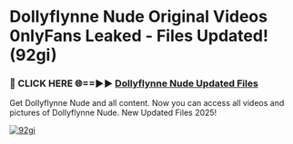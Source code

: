 # Dollyflynne Nude Original Videos 0nlyFans Leaked - Files Updated! (92gi)

<h3>🔴 CLICK HERE 🌐==►► <a href="https://tinyurl.com/yrmya6cz" rel="nofollow">Dollyflynne Nude Updated Files</a></h3>

Get Dollyflynne Nude and all content. Now you can access all videos and pictures of Dollyflynne Nude. New Updated Files 2025!

[![92gi](https://i.imgur.com/FMdXYCs.gif)](https://tinyurl.com/yrmya6cz)
